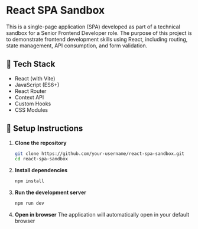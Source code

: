 # React SPA Sandbox

This is a single-page application (SPA) developed as part of a technical sandbox for a Senior Frontend Developer role. The purpose of this project is to demonstrate frontend development skills using React, including routing, state management, API consumption, and form validation.

## 🚀 Tech Stack

- React (with Vite)
- JavaScript (ES6+)
- React Router
- Context API
- Custom Hooks
- CSS Modules

## 🔧 Setup Instructions

1. **Clone the repository**
   ```bash
   git clone https://github.com/your-username/react-spa-sandbox.git
   cd react-spa-sandbox

2. **Install dependencies**
   ```bash
   npm install

3. **Run the development server**
   ```bash
   npm run dev

4. **Open in browser**
   The application will automatically open in your default browser


